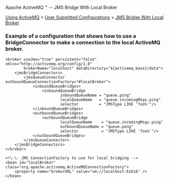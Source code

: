 Apache ActiveMQ ™ -- JMS Bridge With Local Broker 

[Using ActiveMQ](using-activemq.html) > [User Submitted Configurations](user-submitted-configurations.html) > [JMS Bridge With Local Broker](jms-bridge-with-local-broker.html)


### Example of a configuration that shows how to use a BridgeConnector to make a connection to the local ActiveMQ broker.

<beans>
    <!\-\- Allows us to use system properties as variables in this configuration file -->
    <bean class="org.springframework.beans.factory.config.PropertyPlaceholderConfigurer"/>

    <broker useJmx="true" persistent="false" xmlns="http://activemq.org/config/1.0"
            brokerName="localhost" dataDirectory="${activemq.base}/data">
        <jmsBridgeConnectors>
            <jmsQueueConnector outboundQueueConnectionFactory="#localBroker">
                <inboundQueueBridges>
                    <inboundQueueBridge
                            inboundQueueName = "queue.ping"
                            localQueueName   = "queue.incomingMsgs.ping"
                            selector         = "JMSType LIKE 'foo%'"/>
                </inboundQueueBridges>
                <outboundQueueBridges>
                    <outboundQueueBridge
                            localQueueName    = "queue.incomingMsgs.ping"
                            outboundQueueName = "queue.pong"
                            selector          = "JMSType LIKE 'foo%'"/>
                </outboundQueueBridges>
            </jmsQueueConnector>
        </jmsBridgeConnectors>
    </broker>

    <!\-\- JMS ConnectionFactory to use for local bridging -->
    <bean id="localBroker" class="org.apache.activemq.ActiveMQConnectionFactory">
        <property name="brokerURL" value="vm://localhost:61616" />
    </bean>
</beans>

